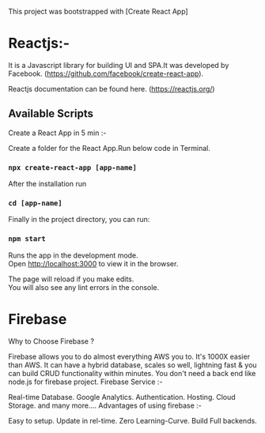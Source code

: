 This project was bootstrapped with [Create React App]

# Reactjs:-

It is a Javascript library for building UI and SPA.It was developed by Facebook.
(https://github.com/facebook/create-react-app).

Reactjs documentation can be found here. (https://reactjs.org/) 

## Available Scripts

Create a React App in 5 min :-

Create a folder for the React App.Run below code in Terminal.

### `npx create-react-app [app-name]`

After the installation run

### `cd [app-name]`

Finally in the project directory, you can run:

### `npm start`

Runs the app in the development mode.\
Open [http://localhost:3000](http://localhost:3000) to view it in the browser.

The page will reload if you make edits.\
You will also see any lint errors in the console.

# Firebase

Why to Choose Firebase ?

Firebase allows you to do almost everything AWS you to. It's 1000X easier than AWS. It can have a hybrid database, scales so well, lightning fast & you can build CRUD functionality within minutes. You don't need a back end like node.js for firebase project.
Firebase Service :-

Real-time Database. Google Analytics. Authentication. Hosting. Cloud Storage. and many more....
Advantages of using firebase :-

Easy to setup. Update in rel-time. Zero Learning-Curve. Build Full backends.
